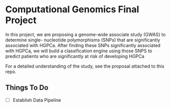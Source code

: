 # Computational Genomics Final Project #

In this project, we are proposing a genome-wide associate study (GWAS) to determine single- nucleotide polymorphisms (SNPs) that are significantly associated with HGPCa. After finding these SNPs significantly associated with HGPCa, we will build a classification engine using those SNPS to predict patients who are significantly at risk of developing HGPCa

For a detailed understanding of the study, see the proposal attached to this repo.

## Things To Do ##
- [ ] Establish Data Pipeline


